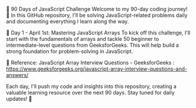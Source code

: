 🚀 90 Days of JavaScript Challenge
Welcome to my 90-day coding journey! 🎯 In this GitHub repository, I'll be solving JavaScript-related problems daily and documenting everything I learn along the way.

📅 Day 1 - April 1st: Mastering JavaScript Arrays
To kick off this challenge, I'll start with the fundamentals of arrays and tackle 50 beginner to intermediate-level questions from GeeksforGeeks. This will help build a strong foundation for problem-solving in JavaScript.

🔗 Reference: JavaScript Array Interview Questions - GeeksforGeeks : https://www.geeksforgeeks.org/javascript-array-interview-questions-and-answers/

Each day, I'll push my code and insights into this repository, creating a valuable learning resource over the next 90 days. Stay tuned for daily updates! 🚀
